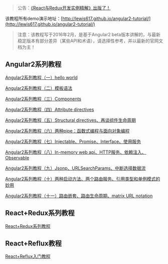 > 公告：[《React与Redux开发实例精解》出版了！](https://lewis617.github.io/2016/11/20/r2-book/)

该教程所有demo演示地址：[http://lewis617.github.io/angular2-tutorial/](http://lewis617.github.io/angular2-tutorial/)

> 注意：该教程写于2016年2月，是基于Angular2 beta版本讲解的，与最新稳定版本有部分差异（某些API和术语），请选择性参考，并以最新的官网文档为主！

## Angular2系列教程
[Angular2系列教程（一）hello world](https://lewis617.github.io/2016/02/15/ng2-hello/)

[Angular2系列教程（二）模板语法](https://lewis617.github.io/2016/02/15/ng2-temlate/)

[Angular2系列教程（三）Components](https://lewis617.github.io/2016/02/16/ng2-component/)

[Angular2系列教程（四）Attribute directives](https://lewis617.github.io/2016/02/17/ng2-attribute-directive/)

[Angular2系列教程（五）Structural directives、再谈组件生命周期](https://lewis617.github.io/2016/02/19/ng2-structural-directive/)

[Angular2系列教程（六）两种pipe：函数式编程与面向对象编程](https://lewis617.github.io/2016/02/24/ng2-pipe/)

[Angular2系列教程（七）Injectable、Promise、Interface、使用服务](https://lewis617.github.io/2016/02/28/ng2-service/)

[Angular2系列教程（八）In-memory web api、HTTP服务、依赖注入、Observable](https://lewis617.github.io/2016/03/20/ng2-http-1/)

[Angular2系列教程（九）Jsonp、URLSearchParams、中断选择数据流](https://lewis617.github.io/2016/03/21/ng2-http-2/)

[Angular2系列教程（十）两种启动方法、两个路由服务、引用类型和单例模式的妙用](https://lewis617.github.io/2016/04/04/ng2-router-1/)

[Angular2系列教程（十一）路由嵌套、路由生命周期、matrix URL notation](https://lewis617.github.io/2016/04/04/ng2-router-2/)

## React+Redux系列教程

[React+Redux系列教程](https://github.com/lewis617/react-redux-tutorial)

## React+Reflux教程

[React+Reflux入门教程](https://lewis617.github.io/2016/01/13/react-reflux/)
